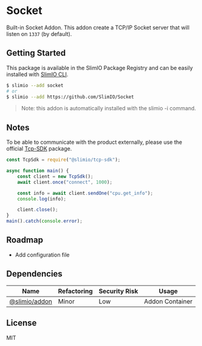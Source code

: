 # Socket
Built-in Socket Addon. This addon create a TCP/IP Socket server that will listen on `1337` (by default).

## Getting Started
This package is available in the SlimIO Package Registry and can be easily installed with [SlimIO CLI](https://github.com/SlimIO/CLI).

```bash
$ slimio --add socket
# or
$ slimio --add https://github.com/SlimIO/Socket
```

> Note: this addon is automatically installed with the slimio -i command.

## Notes
To be able to communicate with the product externally, please use the official [Tcp-SDK](https://github.com/SlimIO/Tcp-Sdk) package.

```js
const TcpSdk = require("@slimio/tcp-sdk");

async function main() {
    const client = new TcpSdk();
    await client.once("connect", 1000);

    const info = await client.sendOne("cpu.get_info");
    console.log(info);

    client.close();
}
main().catch(console.error);
```

## Roadmap
- Add configuration file

## Dependencies

|Name|Refactoring|Security Risk|Usage|
|---|---|---|---|
|[@slimio/addon](https://github.com/SlimIO/Addon#readme)|Minor|Low|Addon Container|

## License
MIT
